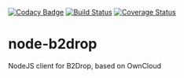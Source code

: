 [![Codacy Badge](https://api.codacy.com/project/badge/Grade/5193de70952343a8a66e9c26e004713f)](https://www.codacy.com/app/silvae86/node-b2drop?utm_source=github.com&utm_medium=referral&utm_content=feup-infolab/node-b2drop&utm_campaign=badger)
[![Build Status](https://travis-ci.org/feup-infolab/node-b2drop.svg?branch=master)](https://travis-ci.org/feup-infolab/node-b2drop)
[![Coverage Status](https://coveralls.io/repos/github/feup-infolab/node-b2drop/badge.svg)](https://coveralls.io/github/feup-infolab/node-b2drop)

# node-b2drop

NodeJS client for B2Drop, based on OwnCloud
